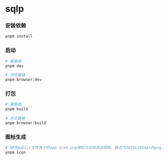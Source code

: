 <h1>sqlp</h1>

### 安装依赖

```sh
pnpm install
```

### 启动

```sh
# 桌面端
pnpm dev
```

```sh
# 浏览器端
pnpm browser:dev
```

### 打包

```sh
# 桌面端
pnpm build
```

```sh
# 浏览器端
pnpm browser:build
```

### 图标生成

```sh
# 修改public文件夹下的app-icon.png图标为实际项目图标，格式为1024x1024px的png，然后执行下面的命令即可一键生成所有平台的icon并放在src-tauri/icons文件夹中
pnpm icon
```